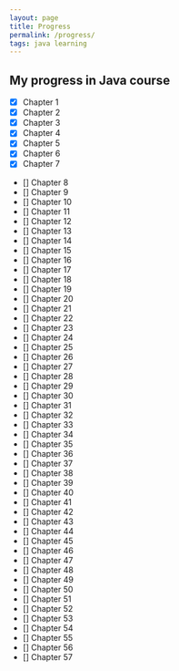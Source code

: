 ```yaml
---
layout: page
title: Progress
permalink: /progress/
tags: java learning 
---
```

## My progress in Java course
- [x] Chapter 1
- [x] Chapter 2 
- [x] Chapter 3 
- [x] Chapter 4 
- [x] Chapter 5 
- [x] Chapter 6 
- [x] Chapter 7 
- [] Chapter 8 
- [] Chapter 9 
- [] Chapter 10 
- [] Chapter 11
- [] Chapter 12
- [] Chapter 13
- [] Chapter 14
- [] Chapter 15
- [] Chapter 16
- [] Chapter 17
- [] Chapter 18
- [] Chapter 19
- [] Chapter 20
- [] Chapter 21
- [] Chapter 22
- [] Chapter 23
- [] Chapter 24
- [] Chapter 25
- [] Chapter 26
- [] Chapter 27
- [] Chapter 28
- [] Chapter 29
- [] Chapter 30
- [] Chapter 31
- [] Chapter 32
- [] Chapter 33
- [] Chapter 34
- [] Chapter 35
- [] Chapter 36
- [] Chapter 37
- [] Chapter 38
- [] Chapter 39
- [] Chapter 40
- [] Chapter 41
- [] Chapter 42
- [] Chapter 43
- [] Chapter 44
- [] Chapter 45
- [] Chapter 46
- [] Chapter 47
- [] Chapter 48
- [] Chapter 49
- [] Chapter 50
- [] Chapter 51
- [] Chapter 52
- [] Chapter 53
- [] Chapter 54
- [] Chapter 55
- [] Chapter 56
- [] Chapter 57

